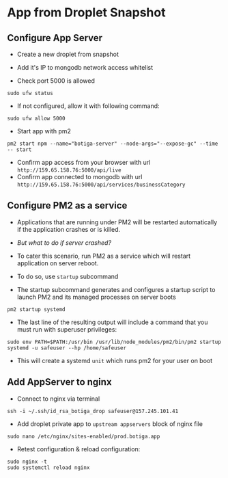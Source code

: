 # App from Droplet Snapshot

## Configure App Server

- Create a new droplet from snapshot

- Add it's IP to mongodb network access whitelist

- Check port 5000 is allowed

```shell
sudo ufw status
```

- If not configured, allow it with following command:

```shell
sudo ufw allow 5000
```

- Start app with pm2

```shell
pm2 start npm --name="botiga-server" --node-args="--expose-gc" --time -- start
```

- Confirm app access from your browser with url `http://159.65.158.76:5000/api/live`
- Confirm app connected to mongodb with url `http://159.65.158.76:5000/api/services/businessCategory`

## Configure PM2 as a service

- Applications that are running under PM2 will be restarted automatically if the application crashes or is killed.

- _But what to do if server crashed?_

- To cater this scenario, run PM2 as a service which will restart application on server reboot.

- To do so, use `startup` subcommand
- The startup subcommand generates and configures a startup script to launch PM2 and its managed processes on server boots

```shell
pm2 startup systemd
```

- The last line of the resulting output will include a command that you must run with superuser privileges:

```shell
sudo env PATH=$PATH:/usr/bin /usr/lib/node_modules/pm2/bin/pm2 startup systemd -u safeuser --hp /home/safeuser
```

- This will create a systemd `unit` which runs pm2 for your user on boot

## Add AppServer to nginx

- Connect to nginx via terminal

```shell
ssh -i ~/.ssh/id_rsa_botiga_drop safeuser@157.245.101.41
```

- Add droplet private app to `upstream appservers` block of nginx file

```shell
sudo nano /etc/nginx/sites-enabled/prod.botiga.app
```

- Retest configuration & reload configuration:

```shell
sudo nginx -t
sudo systemctl reload nginx
```
